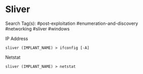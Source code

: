 # Sliver

Search Tag(s): #post-exploitation #enumeration-and-discovery #networking #sliver #windows

IP Address

```
sliver (IMPLANT_NAME) > ifconfig [-A]
```

Netstat

```
sliver (IMPLANT_NAME) > netstat
```